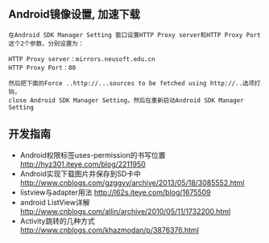 ## Android镜像设置, 加速下载
```
在Android SDK Manager Setting 窗口设置HTTP Proxy server和HTTP Proxy Port这个2个参数，分别设置为： 

HTTP Proxy server：mirrors.neusoft.edu.cn
HTTP Proxy Port：80

然后把下面的Force ..http://...sources to be fetched using http://..选项打钩，
close Android SDK Manager Setting，然后在重新启动Android SDK Manager Setting
```
## 开发指南
- Android权限标签uses-permission的书写位置 http://hyz301.iteye.com/blog/2211950
- Android实现下载图片并保存到SD卡中 http://www.cnblogs.com/gzggyy/archive/2013/05/18/3085552.html
- listview与adapter用法 http://l62s.iteye.com/blog/1675509
- android ListView详解 http://www.cnblogs.com/allin/archive/2010/05/11/1732200.html
- Activity跳转的几种方式 http://www.cnblogs.com/khazmodan/p/3876376.html